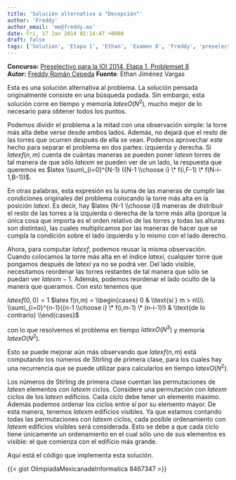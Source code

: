 ```yaml
---
title: 'Solución alternativa a "Decepción"'
author: 'Freddy'
author_email: 'me@freddy.mx'
date: Fri, 17 Jan 2014 02:14:47 +0000
draft: false
tags: ['Solution', 'Etapa 1', 'Ethan', 'Examen 8', 'Freddy', 'preselectivo', 'solución', 'Soluciones Preselectivo 2013']
---
```


**Concurso:** [Preselectivo para la IOI 2014, Etapa 1, Problemset 8](https://omegaup.com/arena/IOI2014E1P8#problems/decepcion) **Autor:** [Freddy Román Cepeda](http://freddy.mx/) **Fuente**: Ethan Jiménez Vargas

Esta es una solución alternativa al problema. La solución pensada originalmente consiste en una búsqueda podada. Sin embargo, esta solución corre en tiempo y memoria $latex O(N^2)$, mucho mejor de lo necesario para obtener todos los puntos.

Podemos dividir el problema a la mitad con una observación simple: la torre más alta debe verse desde ambos lados. Además, no dejará que el resto de las torres que ocurren después de ella se vean. Podemos aprovechar este hecho para separar el problema en dos partes: izquierda y derecha. Si $latex f(n,m)$ cuenta de cuántas maneras se pueden poner $latex n$ torres de tal manera de que sólo $latex m$ se pueden ver de un lado, la respuesta que queremos es $latex \\sum\_{i=0}^{N-1} ({N-1 \\choose i} \* f(i,F-1) \* f(N-i-1,B-1))$.

En otras palabras, esta expresión es la suma de las maneras de cumplir las condiciones originales del problema colocando la torre más alta en la posición $latex i$. Es decir, hay $latex {N-1 \\choose i}$ maneras de distribuir el resto de las torres a la izquierda o derecha de la torre más alta (porque la única cosa que importa es el orden relativo de las torres y todas las alturas son distintas), las cuales multiplicamos por las maneras de hacer que se cumpla la condición sobre el lado izquierdo y lo mismo con el lado derecho.

Ahora, para computar $latex f$, podemos reusar la misma observación. Cuando colocamos la torre más alta en el índice $latex i$, cualquier torre que pongamos después de $latex i$ ya no se podrá ver. Del lado visible, necesitamos reordenar las torres restantes de tal manera que sólo se puedan ver $latex m-1$. Además, podemos reordenar el lado oculto de la manera que queramos. Con esto tenemos que

$latex f(0,0) = 1$ $latex f(n,m) = \\begin{cases} 0 & \\text{si } m > n\\\\ \\sum\_{i=0}^{n-1}({n-1 \\choose i} \* f(i,m-1) \* (n-i-1)!) & \\text{de lo contrario} \\end{cases}$

con lo que resolvemos el problema en tiempo $latex O(N^3)$ y memoria $latex O(N^2)$.

Esto se puede mejorar aún más observando que $latex f(n,m)$ está computando los números de Stirling de primera clase, para los cuales hay una recurrencia que se puede utilizar para calcularlos en tiempo $latex O(N^2)$.

Los números de Stirling de primera clase cuentan las permutaciones de $latex n$ elementos con $latex m$ ciclos. Considere una permutación con $latex m$ ciclos de los $latex n$ edificios. Cada ciclo debe tener un elemento máximo. Además podemos ordenar los ciclos entre sí por su elemento mayor. De esta manera, tenemos $latex m$ edificios visibles. Ya que estamos contando todas las permutaciones con $latex m$ ciclos, cada posible ordenamiento con $latex m$ edificios visibles será considerada. Esto se debe a que cada ciclo tiene únicamente un ordenamiento en el cual sólo uno de sus elementos es visible: el que comienza con el edificio más grande.

Aquí está el código que implementa esta solución.

{{< gist OlimpiadaMexicanadeInformatica 8467347 >}}